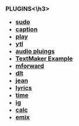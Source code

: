 <h3>PLUGINS<\h3>
	<div>
		<ul>
			<li><a href="https://gist.github.com/lyfe00011/c9b86f8327ca781160fbad2f4d0fbd66">sudo</a></li>
			<li><a href="https://gist.github.com/lyfe00011/2ae359efa147d295dca8c1d53f88d947">caption</a></li>
			<li><a href="https://gist.github.com/lyfe00011/56dbb82d05ebcd3ea614274e3996b29d">play</a></li>
			<li><a href="https://gist.github.com/lyfe00011/dfc6d4585cf06d85ccf232e687b48f39">ytl</a></li>
			<li><a href="https://gist.github.com/lyfe00011/b56d6eccc654b6a8ef9f0e9287ed3add">audio pluings</a></li>
			<li><a href="https://gist.github.com/lyfe00011/120eee18e3c6b3c5b9a351120d9bf496">TextMaker Example</a></li>
                        <li><a href="https://gist.github.com/lyfe00011/fab96035b4aac2fe351ba4ab3cc09125">mforward</a></li>
                        <li><a href="https://gist.github.com/lyfe00011/b73535d503bed41f5324344883cf0030">dlt</a></li>
                        <li><a href="https://gist.github.com/lyfe00011/04b7af2187c54b5971f7d9b402296585">jean</a></li>
                        <li><a href="https://gist.github.com/lyfe00011/b65d05830659f766f76d5e62c541f63d">lyrics</a></li>
                        <li><a href="https://gist.github.com/lyfe00011/470c297040daef2c7453ba4807f60e1b">time</a></li>
                        <li><a href="https://gist.github.com/lyfe00011/404b6ef1a4a4ab0ac14b58845213680a">ig</a></li>
                        <li><a href="https://gist.github.com/lyfe00011/e10e123e74777416db6ef4c2dbc6a98c">calc</a></li>
                        <li><a href="https://gist.github.com/lyfe00011/03fc0de72c912bb0784cd225e0b20490">emix</a></li>
		</ul>
	</div>